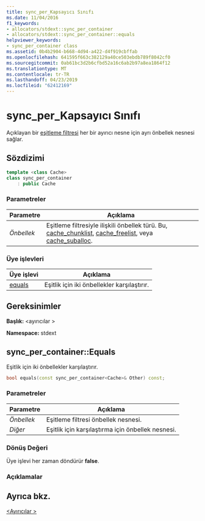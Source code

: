 ```yaml
---
title: sync_per_Kapsayıcı Sınıfı
ms.date: 11/04/2016
f1_keywords:
- allocators/stdext::sync_per_container
- allocators/stdext::sync_per_container::equals
helpviewer_keywords:
- sync_per_container class
ms.assetid: 0b4b2904-b668-4d94-a422-d4f919cbffab
ms.openlocfilehash: 641595f663c382129a40ce503ebdb789f8042cf0
ms.sourcegitcommit: 0ab61bc3d2b6cfbd52a16c6ab2b97a8ea1864f12
ms.translationtype: MT
ms.contentlocale: tr-TR
ms.lasthandoff: 04/23/2019
ms.locfileid: "62412169"
---
```

# <a name="syncpercontainer-class"></a>sync_per_Kapsayıcı Sınıfı

Açıklayan bir [eşitleme filtresi](../standard-library/allocators-header.md) her bir ayırıcı nesne için ayrı önbellek nesnesi sağlar.

## <a name="syntax"></a>Sözdizimi

```cpp
template <class Cache>
class sync_per_container
    : public Cache
```

### <a name="parameters"></a>Parametreler

|Parametre|Açıklama|
|---------------|-----------------|
|*Önbellek*|Eşitleme filtresiyle ilişkili önbellek türü. Bu, [cache_chunklist](../standard-library/cache-chunklist-class.md), [cache_freelist](../standard-library/cache-freelist-class.md), veya [cache_suballoc](../standard-library/cache-suballoc-class.md).|

### <a name="member-functions"></a>Üye işlevleri

|Üye işlevi|Açıklama|
|-|-|
|[equals](#equals)|Eşitlik için iki önbellekler karşılaştırır.|

## <a name="requirements"></a>Gereksinimler

**Başlık:** \<ayırıcılar >

**Namespace:** stdext

## <a name="equals"></a>  sync_per_container::Equals

Eşitlik için iki önbellekler karşılaştırır.

```cpp
bool equals(const sync_per_container<Cache>& Other) const;
```

### <a name="parameters"></a>Parametreler

|Parametre|Açıklama|
|---------------|-----------------|
|*Önbellek*|Eşitleme filtresi önbellek nesnesi.|
|*Diğer*|Eşitlik için karşılaştırma için önbellek nesnesi.|

### <a name="return-value"></a>Dönüş Değeri

Üye işlevi her zaman döndürür **false**.

### <a name="remarks"></a>Açıklamalar

## <a name="see-also"></a>Ayrıca bkz.

[\<Ayırıcılar >](../standard-library/allocators-header.md)<br/>
